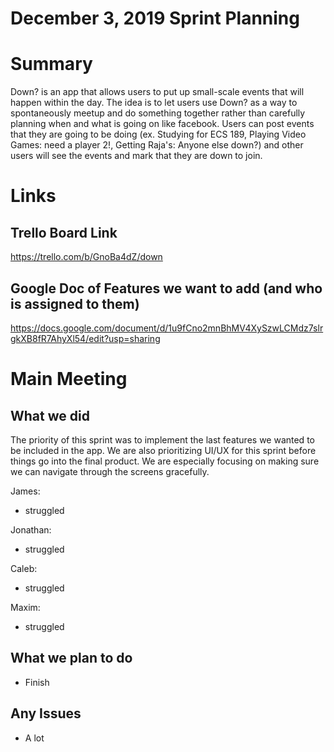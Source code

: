 # December 3, 2019 Sprint Planning #

# Summary # 
Down? is an app that allows users to put up small-scale events that will happen within the day. The idea is to let users use Down? as a way to spontaneously meetup and do something together rather than carefully planning when and what is going on like facebook. Users can post events that they are going to be doing (ex. Studying for ECS 189, Playing Video Games: need a player 2!, Getting Raja's: Anyone else down?) and other users will see the events and mark that they are down to join.

# Links #

## Trello Board Link ##
https://trello.com/b/GnoBa4dZ/down

## Google Doc of Features we want to add (and who is assigned to them) ##
https://docs.google.com/document/d/1u9fCno2mnBhMV4XySzwLCMdz7slrgkXB8fR7AhyXl54/edit?usp=sharing


# Main Meeting #
## What we did ##
The priority of this sprint was to implement the last features we wanted to be included in the app. We are also prioritizing UI/UX for this sprint before things go into the final product.
We are especially focusing on making sure we can navigate through the screens gracefully.


James:
* struggled


Jonathan: 
* struggled

Caleb:
* struggled

Maxim:
* struggled

## What we plan to do ##
* Finish

## Any Issues ##
* A lot
